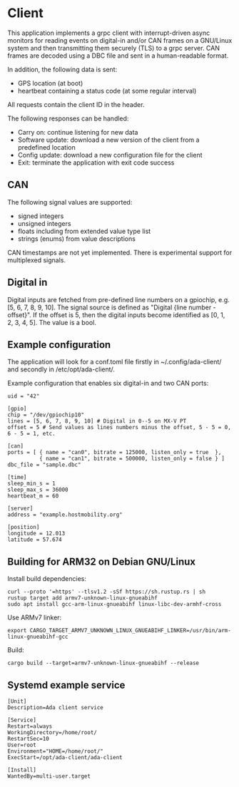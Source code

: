# Client

This application implements a grpc client with interrupt-driven async
monitors for reading events on digital-in and/or CAN frames on a
GNU/Linux system and then transmitting them securely (TLS) to a grpc
server. CAN frames are decoded using a DBC file and sent in
a human-readable format.

In addition, the following data is sent:

- GPS location (at boot)
- heartbeat containing a status code (at some regular interval)

All requests contain the client ID in the header.

The following responses can be handled:

- Carry on: continue listening for new data
- Software update: download a new version of the client from a predefined location
- Config update: download a new configuration file for the client
- Exit: terminate the application with exit code success

## CAN

The following signal values are supported:

- signed integers
- unsigned integers
- floats including from extended value type list
- strings (enums) from value descriptions

CAN timestamps are not yet implemented. There is experimental support
for multiplexed signals.

## Digital in

Digital inputs are fetched from pre-defined line numbers on a
gpiochip, e.g. [5, 6, 7, 8, 9, 10]. The signal source is defined as
"Digital {line number - offset}". If the offset is 5, then the digital
inputs become identified as [0, 1, 2, 3, 4, 5]. The value is a bool.

## Example configuration

The application will look for a conf.toml file firstly in
~/.config/ada-client/ and secondly in /etc/opt/ada-client/.

Example configuration that enables six digital-in and two CAN ports:

```
uid = "42"

[gpio]
chip = "/dev/gpiochip10"
lines = [5, 6, 7, 8, 9, 10] # Digital in 0--5 on MX-V PT
offset = 5 # Send values as lines numbers minus the offset, 5 - 5 = 0, 6 - 5 = 1, etc.

[can]
ports = [ { name = "can0", bitrate = 125000, listen_only = true  },
          { name = "can1", bitrate = 500000, listen_only = false } ]
dbc_file = "sample.dbc"

[time]
sleep_min_s = 1
sleep_max_s = 36000
heartbeat_m = 60

[server]
address = "example.hostmobility.org"

[position]
longitude = 12.013
latitude = 57.674
```

## Building for ARM32 on Debian GNU/Linux

Install build dependencies:

```
curl --proto '=https' --tlsv1.2 -sSf https://sh.rustup.rs | sh
rustup target add armv7-unknown-linux-gnueabihf
sudo apt install gcc-arm-linux-gnueabihf linux-libc-dev-armhf-cross
```

Use ARMv7 linker:

```
export CARGO_TARGET_ARMV7_UNKNOWN_LINUX_GNUEABIHF_LINKER=/usr/bin/arm-linux-gnueabihf-gcc
```

Build:

```
cargo build --target=armv7-unknown-linux-gnueabihf --release
```

## Systemd example service

```
[Unit]
Description=Ada client service

[Service]
Restart=always
WorkingDirectory=/home/root/
RestartSec=10
User=root
Environment="HOME=/home/root/"
ExecStart=/opt/ada-client/ada-client

[Install]
WantedBy=multi-user.target
```
